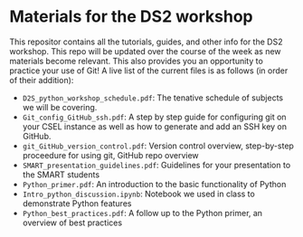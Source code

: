 # Materials for the DS2 workshop

This repositor contains all the tutorials, guides, and other info for the DS2 workshop. This repo will be updated over the course of the week as new materials become relevant. This also provides you an opportunity to practice your use of Git! A live list of the current files is as follows (in order of their addition):

* `D2S_python_workshop_schedule.pdf`: The tenative schedule of subjects we will be covering.
* `Git_config_GitHub_ssh.pdf`: A step by step guide for configuring git on your CSEL instance as well as how to generate and add an SSH key on GitHub.
* `git_GitHub_version_control.pdf`: Version control overview, step-by-step proceedure for using git, GitHub repo overview
* `SMART_presentation_guidelines.pdf`: Guidelines for your presentation to the SMART students
* `Python_primer.pdf`: An introduction to the basic functionality of Python
* `Intro_python_discussion.ipynb`: Notebook we used in class to demonstrate Python features
* `Python_best_practices.pdf`: A follow up to the Python primer, an overview of best practices
